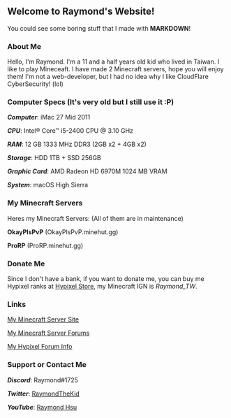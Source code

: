 ## Welcome to Raymond's Website!

You could see some boring stuff that I made with **MARKDOWN**!

### About Me

Hello, I'm Raymond. I'm a 11 and a half years old kid who lived in Taiwan. I like to play Mineceaft. I have made 2 Minecraft servers, hope you will enjoy them! I'm not a web-developer, but I had no idea why I like CloudFlare CyberSecurity! (lol)

### Computer Specs (It's very old but I still use it :P)

***Computer***: iMac 27 Mid 2011

***CPU***: Intel® Core™ i5-2400 CPU @ 3.10 GHz

***RAM***: 12 GB 1333 MHz DDR3 (2GB x2 + 4GB x2)

***Storage***: HDD 1TB + SSD 256GB

***Graphic Card***: AMD Radeon HD 6970M 1024 MB VRAM

***System***: macOS High Sierra

### My Minecraft Servers

Heres my Minecraft Servers: (All of them are in maintenance)

**OkayPlsPvP** (OkayPlsPvP.minehut.gg)

**ProRP** (ProRP.minehut.gg) 

### Donate Me

Since I don't have a bank, if you want to donate me, you can buy me Hypixel ranks at [Hypixel Store](https://store.hypixel.net), my Minecraft IGN is *Raymond_TW*.

### Links

[My Minecraft Server Site](https://yourtoxic.tk)

[My Minecraft Server Forums](https://yourtoxic.forums.gg)

[My Hypixel Forum Info](https://hypixel.net/members/raymond_TW.1811695)

### Support or Contact Me

***Discord***: Raymond#1725

***Twitter***: [RaymondTheKid](https://twitter.com/raymond_1227)

***YouTube***: [Raymond Hsu](https://youtube.com/raymondhsu)
